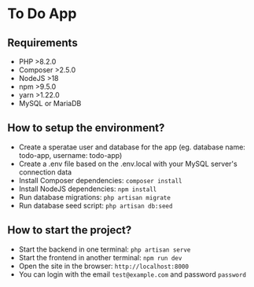 # To Do App

## Requirements

-   PHP >8.2.0
-   Composer >2.5.0
-   NodeJS >18
-   npm >9.5.0
-   yarn >1.22.0
-   MySQL or MariaDB

## How to setup the environment?

-   Create a speratae user and database for the app (eg. database name: todo-app, username: todo-app)
-   Create a .env file based on the .env.local with your MySQL server's connection data
-   Install Composer dependencies: `composer install`
-   Install NodeJS dependencies: `npm install`
-   Run database migrations: `php artisan migrate`
-   Run database seed script: `php artisan db:seed`

## How to start the project?

-   Start the backend in one terminal: `php artisan serve`
-   Start the frontend in another terminal: `npm run dev`
-   Open the site in the browser: `http://localhost:8000`
-   You can login with the email `test@example.com` and password `password`
